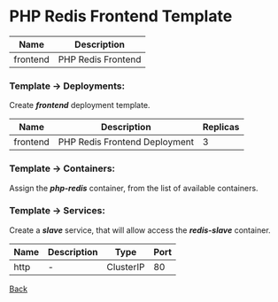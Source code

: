 # PHP Redis Frontend Template

| Name     | Description            |
|----------|------------------------|
| frontend | PHP Redis Frontend     |

### Template -> Deployments:

Create _**frontend**_ deployment template.

| Name     | Description                   | Replicas |
|----------|-------------------------------|----------|
| frontend | PHP Redis Frontend Deployment | 3        |

### Template -> Containers:

Assign the _**php-redis**_ container, from the list of available containers.

### Template -> Services:

Create a _**slave**_ service, that will allow access the _**redis-slave**_ container.

| Name | Description  | Type      | Port |
|------|--------------|-----------|------|
| http | -            | ClusterIP | 80   |

[Back](https://github.com/dirigiblelabs/zeus/tree/master/zeus/WikiContent/examples/redis)
